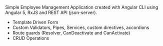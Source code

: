 Simple Employee Management Application created with Angular CLI using Angular 5, RxJS and REST API (json-server).
* Template Driven Form
* Custom Validators, Pipes, Services, custom directives, accordions
* Route guards (Resolver, CanDeactivate and CanActivate)
* CRUD Operations



